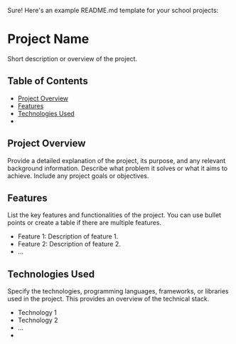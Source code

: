 Sure! Here's an example README.md template for your school projects:

# Project Name

Short description or overview of the project.

## Table of Contents

- [Project Overview](#project-overview)
- [Features](#features)
- [Technologies Used](#technologies-used)
- 
## Project Overview

Provide a detailed explanation of the project, its purpose, and any relevant background information. Describe what problem it solves or what it aims to achieve. Include any project goals or objectives.

## Features

List the key features and functionalities of the project. You can use bullet points or create a table if there are multiple features.

- Feature 1: Description of feature 1.
- Feature 2: Description of feature 2.
- ...

## Technologies Used

Specify the technologies, programming languages, frameworks, or libraries used in the project. This provides an overview of the technical stack.

- Technology 1
- Technology 2
- ...
- 

